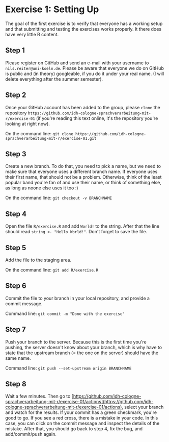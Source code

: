# Exercise 1: Setting Up

The goal of the first exercise is to verify that everyone has a working setup and that submitting and testing the exercises works properly. It there does have very little R content.


## Step 1
Please register on GitHub and send an e-mail with your username to `nils.reiter@uni-koeln.de`. Please be aware that everyone we do on GitHub is public and (in theory) googleable, if you do it under your real name. (I will delete everything after the summer semester).


## Step 2
Once your GitHub account has been added to the group, please `clone` the repository `https://github.com/idh-cologne-sprachverarbeitung-mit-r/exercise-01` (if you're reading this text online, it's the repository you're looking at right now).

On the command line: `git clone https://github.com/idh-cologne-sprachverarbeitung-mit-r/exercise-01.git`

## Step 3
Create a new branch. To do that, you need to pick a name, but we need to make sure that everyone uses a different branch name. If everyone uses their first name, that should not be a problem. Otherwise, think of the least popular band you're fan of and use their name, or think of something else, as long as noone else uses it too :)

On the command line: `git checkout -v BRANCHNAME`

## Step 4
Open the file `R/exercise.R` and add `World!` to the string. After that the line should read `string <- "Hello World!"`. Don't forget to save the file.

## Step 5
Add the file to the staging area.

On the command line: `git add R/exercise.R`

## Step 6
Commit the file to your branch in your local repository, and provide a commit message.

Command line: `git commit -m "Done with the exercise"`

## Step 7 
Push your branch to the server. Because this is the first time you're pushing, the server doesn't know about your branch, which is why have to state that the upstream branch (= the one on the server) should have the same name.

Command line: `git push --set-upstream origin BRANCHNAME`

## Step 8

Wait a few minutes. Then go to [https://github.com/idh-cologne-sprachverarbeitung-mit-r/exercise-01/actions](https://github.com/idh-cologne-sprachverarbeitung-mit-r/exercise-01/actions), select your branch and watch for the results. If your commit has a green checkmark, you're good to go. If you see a red cross, there is a mistake in your code. In this case, you can click on the commit message and inspect the details of the mistake. After that, you should go back to step 4, fix the bug, and add/commit/push again.
